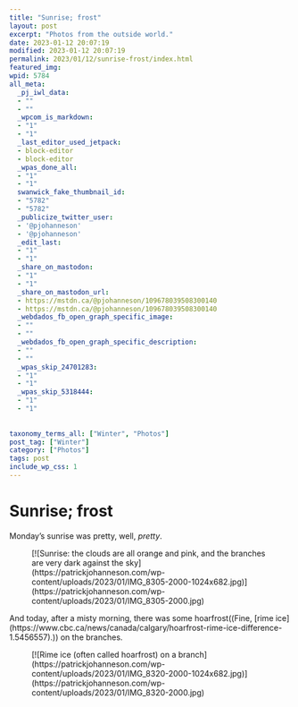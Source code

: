 ```yaml
---
title: "Sunrise; frost"
layout: post
excerpt: "Photos from the outside world."
date: 2023-01-12 20:07:19
modified: 2023-01-12 20:07:19
permalink: 2023/01/12/sunrise-frost/index.html
featured_img: 
wpid: 5784
all_meta: 
  _pj_iwl_data:
  - ""
  - ""
  _wpcom_is_markdown:
  - "1"
  - "1"
  _last_editor_used_jetpack:
  - block-editor
  - block-editor
  _wpas_done_all:
  - "1"
  - "1"
  swanwick_fake_thumbnail_id:
  - "5782"
  - "5782"
  _publicize_twitter_user:
  - '@pjohanneson'
  - '@pjohanneson'
  _edit_last:
  - "1"
  - "1"
  _share_on_mastodon:
  - "1"
  - "1"
  _share_on_mastodon_url:
  - https://mstdn.ca/@pjohanneson/109678039508300140
  - https://mstdn.ca/@pjohanneson/109678039508300140
  _webdados_fb_open_graph_specific_image:
  - ""
  - ""
  _webdados_fb_open_graph_specific_description:
  - ""
  - ""
  _wpas_skip_24701283:
  - "1"
  - "1"
  _wpas_skip_5318444:
  - "1"
  - "1"
  
  
taxonomy_terms_all: ["Winter", "Photos"]
post_tag: ["Winter"]
category: ["Photos"]
tags: post
include_wp_css: 1
---
```


# Sunrise; frost

Monday’s sunrise was pretty, well, *pretty*.

<figure class="wp-block-image size-large">[![Sunrise: the clouds are all orange and pink, and the branches are very dark against the sky](https://patrickjohanneson.com/wp-content/uploads/2023/01/IMG_8305-2000-1024x682.jpg)](https://patrickjohanneson.com/wp-content/uploads/2023/01/IMG_8305-2000.jpg)</figure>And today, after a misty morning, there was some hoarfrost((Fine, [rime ice](https://www.cbc.ca/news/canada/calgary/hoarfrost-rime-ice-difference-1.5456557).)) on the branches.

<figure class="wp-block-image size-large">[![Rime ice (often called hoarfrost) on a branch](https://patrickjohanneson.com/wp-content/uploads/2023/01/IMG_8320-2000-1024x682.jpg)](https://patrickjohanneson.com/wp-content/uploads/2023/01/IMG_8320-2000.jpg)</figure>